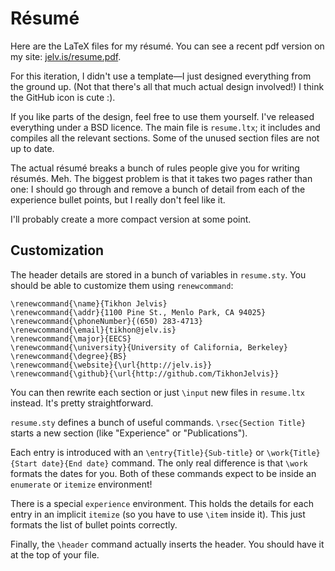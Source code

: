 # Résumé

Here are the LaTeX files for my résumé. You can see a recent pdf version on my site: [jelv.is/resume.pdf](http://jelv.is/resume.pdf).

For this iteration, I didn't use a template—I just designed everything from the ground up. (Not that there's all that much actual design involved!) I think the GitHub icon is cute :).

If you like parts of the design, feel free to use them yourself. I've released everything under a BSD licence. The main file is `resume.ltx`; it includes and compiles all the relevant sections. Some of the unused section files are not up to date.

The actual résumé breaks a bunch of rules people give you for writing résumés. Meh. The biggest problem is that it takes two pages rather than one: I should go through and remove a bunch of detail from each of the experience bullet points, but I really don't feel like it.

I'll probably create a more compact version at some point.

## Customization

The header details are stored in a bunch of variables in `resume.sty`. You should be able to customize them using `renewcommand`:

    \renewcommand{\name}{Tikhon Jelvis}
    \renewcommand{\addr}{1100 Pine St., Menlo Park, CA 94025}
    \renewcommand{\phoneNumber}{(650) 283-4713}
    \renewcommand{\email}{tikhon@jelv.is}
    \renewcommand{\major}{EECS}
    \renewcommand{\university}{University of California, Berkeley}
    \renewcommand{\degree}{BS}
    \renewcommand{\website}{\url{http://jelv.is}}
    \renewcommand{\github}{\url{http://github.com/TikhonJelvis}}

You can then rewrite each section or just `\input` new files in `resume.ltx` instead. It's pretty straightforward.

`resume.sty` defines a bunch of useful commands. `\rsec{Section Title}` starts a new section (like "Experience" or "Publications").

Each entry is introduced with an `\entry{Title}{Sub-title}` or `\work{Title}{Start date}{End date}` command. The only real difference is that `\work` formats the dates for you. Both of these commands expect to be inside an `enumerate` or `itemize` environment!

There is a special `experience` environment. This holds the details for each entry in an implicit `itemize` (so you have to use `\item` inside it). This just formats the list of bullet points correctly.

Finally, the `\header` command actually inserts the header. You should have it at the top of your file.
